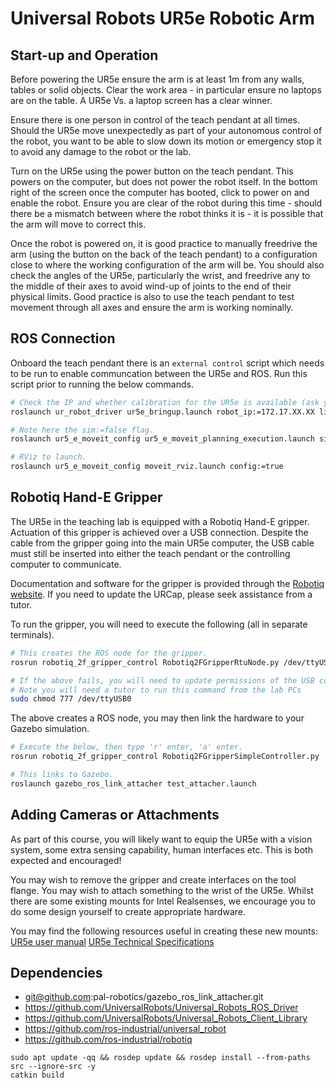 # Universal Robots UR5e Robotic Arm

## Start-up and Operation
Before powering the UR5e ensure the arm is at least 1m from any walls, tables or solid objects. Clear the work area - in particular ensure no laptops are on the table. A UR5e Vs. a laptop screen has a clear winner.

Ensure there is one person in control of the teach pendant at all times. Should the UR5e move unexpectedly as part of your autonomous control of the robot, you want to be able to slow down its motion or emergency stop it to avoid any damage to the robot or the lab.

Turn on the UR5e using the power button on the teach pendant. This powers on the computer, but does not power the robot itself. In the bottom right of the screen once the computer has booted, click to power on and enable the robot. Ensure you are clear of the robot during this time - should there be a mismatch between where the robot thinks it is - it is possible that the arm will move to correct this.

Once the robot is powered on, it is good practice to manually freedrive the arm (using the button on the back of the teach pendant) to a configuration close to where the working configuration of the arm will be. You should also check the angles of the UR5e, particularly the wrist, and freedrive any to the middle of their axes to avoid wind-up of joints to the end of their physical limits. Good practice is also to use the teach pendant to test movement through all axes and ensure the arm is working nominally.


## ROS Connection
Onboard the teach pendant there is an `external control` script which needs to be run to enable communcation between the UR5e and ROS. Run this script prior to running the below commands.

```bash
# Check the IP and whether calibration for the UR5e is available (ask your tutor).
roslaunch ur_robot_driver ur5e_bringup.launch robot_ip:=172.17.XX.XX limited:=true kinematics_config:=/path/to/kinematics/mxlab_calib.yaml

# Note here the sim:=false flag.
roslaunch ur5_e_moveit_config ur5_e_moveit_planning_execution.launch sim:=false

# RViz to launch.
roslaunch ur5_e_moveit_config moveit_rviz.launch config:=true
```


## Robotiq Hand-E Gripper
The UR5e in the teaching lab is equipped with a Robotiq Hand-E gripper. Actuation of this gripper is achieved over a USB connection. Despite the cable from the gripper going into the main UR5e computer, the USB cable must still be inserted into either the teach pendant or the controlling computer to communicate.

Documentation and software for the gripper is provided through the [Robotiq website](https://robotiq.com/support/hand-e-adaptive-robot-gripper). If you need to update the URCap, please seek assistance from a tutor.

To run the gripper, you will need to execute the following (all in separate terminals).
```bash
# This creates the ROS node for the gripper.
rosrun robotiq_2f_gripper_control Robotiq2FGripperRtuNode.py /dev/ttyUSB0

# If the above fails, you will need to update permissions of the USB connection. 
# Note you will need a tutor to run this command from the lab PCs
sudo chmod 777 /dev/ttyUSB0
```
The above creates a ROS node, you may then link the hardware to your Gazebo simulation.
```bash
# Execute the below, then type 'r' enter, 'a' enter.
rosrun robotiq_2f_gripper_control Robotiq2FGripperSimpleController.py

# This links to Gazebo.
roslaunch gazebo_ros_link_attacher test_attacher.launch
```

## Adding Cameras or Attachments
As part of this course, you will likely want to equip the UR5e with a vision system, some extra sensing capability, human interfaces etc. This is both expected and encouraged!

You may wish to remove the gripper and create interfaces on the tool flange. You may wish to attach something to the wrist of the UR5e. Whilst there are some existing mounts for Intel Realsenses, we encourage you to do some design yourself to create appropriate hardware.

You may find the following resources useful in creating these new mounts:
[UR5e user manual](https://s3-eu-west-1.amazonaws.com/ur-support-site/40971/UR5e_User_Manual_en_Global.pdf)
[UR5e Technical Specifications](https://www.universal-robots.com/media/1807465/ur5e-rgb-fact-sheet-landscape-a4.pdf)


## Dependencies
 - git@github.com:pal-robotics/gazebo_ros_link_attacher.git
 - https://github.com/UniversalRobots/Universal_Robots_ROS_Driver
 - https://github.com/UniversalRobots/Universal_Robots_Client_Library
 - https://github.com/ros-industrial/universal_robot
 - https://github.com/ros-industrial/robotiq

```
sudo apt update -qq && rosdep update && rosdep install --from-paths src --ignore-src -y
catkin build
```
